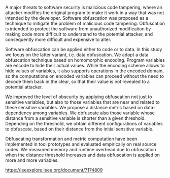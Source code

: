 A major threats to software security is malicious code tampering, where an attacker modifies the original program to make it work in a way that was not intended by the developer. Software obfuscation was proposed as a technique to mitigate the problem of malicious code tampering. Obfuscation is intended to protect the software from unauthorized modification by making code more difficult to understand to the potential attacker, and consequently more difficult and expensive to alter.

Software obfuscation can be applied either to code or to data. In this study we focus on the latter variant, i.e. data obfuscation. We adopt a data obfuscation technique based on homomorphic encoding. Program variables are encode to hide their actual values. While the encoding scheme allows to hide values of variables, it also supports operations in the encoded domain, so the computations on encoded variables can proceed without the need to decode them back in the clear, so that their value is not revealed to a potential attacker.

We improved the level of obscurity by applying obfuscation not just to sensitive variables, but also to those variables that are near and related to these sensitive variables. We propose a distance metric based on data-dependency among variables. We obfuscate also those variable whose distance from a sensitive variable is shorter than a given threshold. Depending on the threshold, we obtain different configurations of variables to obfuscate, based on their distance from the initial sensitive variable.

Obfuscating transformation and metric computation have been implemented in tool prototypes and evaluated empirically on real source codes. We measured memory and runtime overhead due to obfuscation when the distance threshold increases and data obfuscation is applied on more and more variables.

https://ieeexplore.ieee.org/document/7174809
